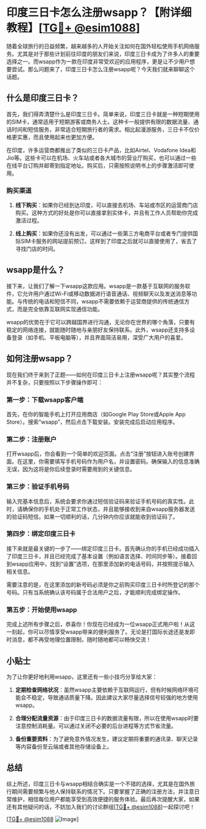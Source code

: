 # 印度三日卡怎么注册wsapp？【附详细教程】[[TG💪+ @esim1088](https://t.me/s/esim1088)]

随着全球旅行的日益频繁，越来越多的人开始关注如何在国外轻松使用手机网络服务。尤其是对于那些计划前往印度的朋友们来说，印度三日卡成为了许多人的重要选择之一。而wsapp作为一款在印度非常受欢迎的应用程序，更是让不少用户想要尝试。那么问题来了，印度三日卡怎么注册wsapp呢？今天我们就来聊聊这个话题。

## 什么是印度三日卡？

首先，我们得弄清楚什么是印度三日卡。简单来说，印度三日卡就是一种短期使用的SIM卡，通常适用于短期游客或商务人士。这种卡一般提供有限的数据流量、通话时间和短信服务，非常适合短期旅行者的需求。相比起漫游服务，三日卡不仅价格更实惠，而且使用起来也更加方便。

在印度，许多运营商都推出了类似的三日卡产品，比如Airtel、Vodafone Idea和Jio等。这些卡可以在机场、火车站或者各大城市的营业厅购买，也可以通过一些在线平台订购并邮寄到指定地址。购买后，只需按照说明书上的步骤激活即可使用。

### 购买渠道

1. **线下购买**：如果你已经到达印度，可以直接去机场、车站或市区的运营商门店购买。这种方式的好处是你可以直接拿到实体卡，并且有工作人员帮助你完成激活过程。
   
2. **线上购买**：如果你还没有出发，可以通过一些第三方电商平台或者专门提供国际SIM卡服务的网站提前预订。这样到了印度之后就可以直接使用了，省去了寻找门店的时间。

## wsapp是什么？

接下来，让我们了解一下wsapp这款应用。wsapp是一款基于互联网的服务软件，它允许用户通过Wi-Fi或移动数据进行语音通话、视频聊天以及发送消息等功能。与传统的电话和短信不同，wsapp不需要依赖于运营商提供的传统通信方式，而是完全依靠互联网实现通信功能。

wsapp的优势在于它可以跨越国界进行沟通，无论你在世界的哪个角落，只要有稳定的网络连接，就能随时随地与亲朋好友保持联系。此外，wsapp还支持多设备登录（如手机、平板电脑等），并且界面简洁易用，深受广大用户的喜爱。

## 如何注册wsapp？

现在我们终于来到了正题——如何在印度三日卡上注册wsapp呢？其实整个流程并不复杂，只要按照以下步骤操作即可：

### 第一步：下载wsapp客户端

首先，在你的智能手机上打开应用商店（如Google Play Store或Apple App Store）。搜索“wsapp”，然后点击下载安装。安装完成后启动应用程序。

### 第二步：注册账户

打开wsapp后，你会看到一个简单的欢迎页面。点击“注册”按钮进入账号创建界面。在这里，你需要填写手机号码作为用户名，并设置密码。确保输入的信息准确无误，因为这将是你后续登录时需要用到的关键信息。

### 第三步：验证手机号码

输入完基本信息后，系统会要求你通过短信验证码来验证手机号码的真实性。此时，请确保你的手机处于正常工作状态，并且能够接收到来自wsapp服务器发送的验证码短信。如果一切顺利的话，几分钟内你应该就能收到验证码了。

### 第四步：绑定印度三日卡

接下来就是最关键的一步了——绑定印度三日卡。首先确认你的手机已经成功插入了印度三日卡，并且已经完成了基本设置（例如语言选择、时间同步等）。接着回到wsapp应用中，找到“设置”选项，在那里添加新的电话号码，并按照提示输入相关信息。

需要注意的是，在这里添加的新号码必须是你之前购买印度三日卡时所登记的那个号码。只有当系统确认该号码属于合法用户之后，才能顺利完成绑定操作。

### 第五步：开始使用wsapp

完成上述所有步骤之后，恭喜你！你现在已经成为一位wsapp正式用户啦！从这一刻起，你可以尽情享受wsapp带来的便利服务了。无论是打国际长途还是发即时消息，都不再受地理位置限制，随时随地都可以畅快交流！

## 小贴士

为了让你更好地利用wsapp，这里还有一些小技巧分享给大家：

1. **定期检查网络状况**：虽然wsapp主要依赖于互联网运行，但有时候网络环境可能会不稳定，导致通话质量下降。因此建议大家尽量选择信号较强的地方使用wsapp。

2. **合理分配流量资源**：由于印度三日卡的数据流量有限，所以在使用wsapp时要注意控制消耗量。可以通过关闭不必要的后台进程等方式节省流量。

3. **备份重要资料**：为了避免意外情况发生，建议定期将重要的通讯录、聊天记录等内容备份至云端或者其他存储设备上。

## 总结

综上所述，印度三日卡与wsapp相结合确实是一个不错的选择，尤其是在国外旅行期间需要频繁与他人保持联系的情况下。只要掌握了正确的注册方法，并注意日常维护，相信每位用户都能享受到高效便捷的服务体验。最后再次提醒大家，如果还有其他疑问的话，不妨加入我们的讨论群组[[TG💪+ @esim1088](https://t.me/s/esim1088)]一起探讨吧！

[[TG💪+ @esim1088](https://t.me/s/esim1088) ![Image](https://i.postimg.cc/4NQfJmqS/Snipaste-2025-05-13-00-14-12.png)]